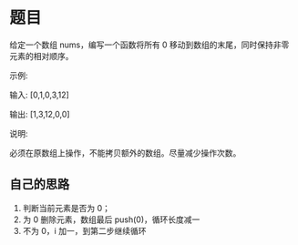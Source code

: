 # 题目

给定一个数组 nums，编写一个函数将所有 0 移动到数组的末尾，同时保持非零元素的相对顺序。

示例:

输入: [0,1,0,3,12]

输出: [1,3,12,0,0]

说明:

必须在原数组上操作，不能拷贝额外的数组。尽量减少操作次数。

## 自己的思路

1.  判断当前元素是否为 0；
2.  为 0 删除元素，数组最后 push(0)，循环长度减一
3.  不为 0，i 加一，到第二步继续循环
